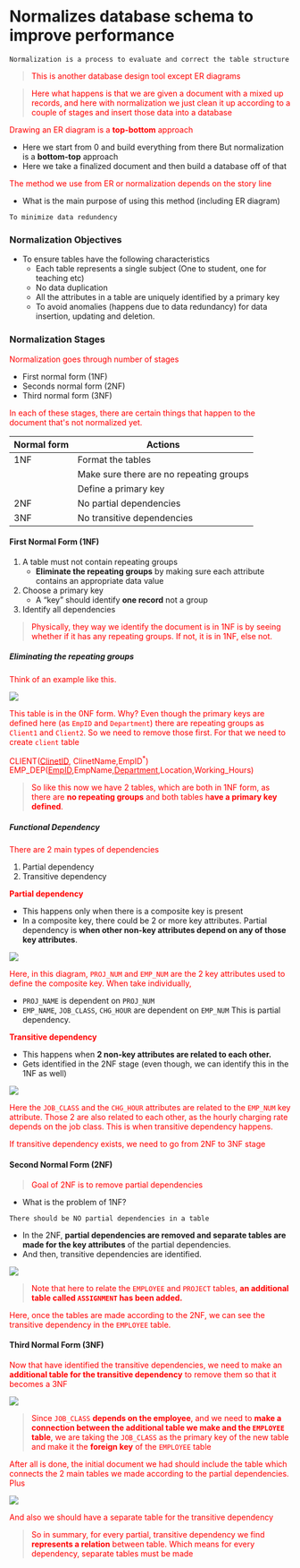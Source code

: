 
# Normalizes database schema to improve performance


```
Normalization is a process to evaluate and correct the table structure
```
> This is another database design tool except ER diagrams

>Here what happens is that we are given a document with a mixed up records, and here with normalization we just clean it up according to a couple of stages and insert those data into a database

Drawing an ER diagram is a **top-bottom** approach
- Here we start from 0 and build everything from there
But normalization is a **bottom-top** approach 
- Here we take a finalized document and then build a database off of that 

The method we use from ER or normalization depends on the story line 
- What is the main purpose of using this method (including ER diagram)

```
To minimize data redundency
```

### Normalization Objectives

- To ensure tables have the following characteristics
	- Each table represents a single subject (One to student, one for teaching etc)
	- No data duplication
	- All the attributes in a table are uniquely identified by a primary key
	- To avoid anomalies (happens due to data redundancy) for data insertion, updating and deletion.
### Normalization Stages
Normalization goes through number of stages
- First normal form (1NF)
- Seconds normal form (2NF)
- Third normal form (3NF)

In each of these stages, there are certain things that happen to the document that's not normalized yet.

| Normal form | Actions                                 |
| ----------- | --------------------------------------- |
| 1NF         | Format the tables                       |
|             | Make sure there are no repeating groups |
|             | Define a primary key                    |
| 2NF         | No partial dependencies                 |
| 3NF         | No transitive dependencies              |
#### First Normal Form (1NF)

1. A table must not contain repeating groups
	- **Eliminate the repeating groups** by making sure each attribute contains an appropriate data value
2. Choose a primary key 
	- A “key” should identify **one record** not a group
3. Identify all dependencies

> Physically, they way we identify the document is in 1NF is by seeing whether if it has any repeating groups. If not, it is in 1NF, else not.
##### Eliminating the repeating groups

Think of an example like this.

![](../../../assets/Images/Pasted%20image%2020240622193844.png)

This table is in the 0NF form. Why? Even though the primary keys are defined here (as `EmpID` and `Department`) there are repeating groups as `Client1` and `Client2`. So we need to remove those first. For that we need to create `client` table

CLIENT(<u>ClinetID</u>, ClinetName,EmpID<sup>*</sup>)
EMP_DEP(<u>EmpID</u>,EmpName,<u>Department</u>,Location,Working_Hours)

>So like this now we have 2 tables, which are both in 1NF form, as there are **no repeating groups** and both tables h**ave a primary key defined**.



##### Functional Dependency

There are 2 main types of dependencies
1. Partial dependency
2. Transitive dependency

**Partial dependency**
- This happens only when there is a composite key is present
- In a composite key, there could be 2 or more key attributes. Partial dependency is **when other non-key attributes depend on any of those key attributes**.

![](../../../assets/Images/Pasted%20image%2020230902195946.png)

Here, in this diagram, `PROJ_NUM` and `EMP_NUM` are the 2 key attributes used to define the composite key. When take individually, 
- `PROJ_NAME` is dependent on `PROJ_NUM`
- `EMP_NAME`, `JOB_CLASS`, `CHG_HOUR` are dependent on `EMP_NUM`
This is partial dependency.

**Transitive dependency**
- This happens when **2 non-key attributes are related to each other.**
- Gets identified in the 2NF stage (even though, we can identify this in the 1NF as well)

![](../../../assets/Images/Pasted%20image%2020230902203258.png)

Here the `JOB_CLASS` and the `CHG_HOUR` attributes are related to the `EMP_NUM` key attribute. Those 2 are also related to each other, as the hourly charging rate depends on the job class. This is when transitive dependency happens.

If transitive dependency exists, we need to go from 2NF to 3NF stage 

#### Second Normal Form (2NF)

> Goal of 2NF is to remove partial dependencies

- What is the problem of 1NF?

```
There should be NO partial dependencies in a table
```

- In the 2NF, **partial dependencies are removed  and separate tables are made for the key attributes** of the partial dependencies. 
- And then, transitive dependencies are identified.

![](../../../assets/Images/Pasted%20image%2020230902204331.png)
> Note that here to relate the `EMPLOYEE` and `PROJECT` tables, **an additional table called `ASSIGNMENT` has been added.**

Here, once the tables are made according to the 2NF, we can see the transitive dependency in the `EMPLOYEE` table. 
#### Third Normal Form (3NF)

<head>
<style> p { color: red} </style>
</head>

Now that have identified the transitive dependencies, we need to make an **additional table for the transitive dependency** to remove them so that it becomes a 3NF

![](../../../assets/Images/Pasted%20image%2020230902204845.png)

>Since `JOB_CLASS` **depends on the employee**, and we need to **make a connection between the additional table we make and the `EMPLOYEE` table**, we are taking the `JOB_CLASS` as the primary key of the new table and make it the **foreign key** of the `EMPLOYEE` table 

After all is done, the initial document we had should include the table which connects the 2 main tables we made according to the partial dependencies. Plus 

![](../../../assets/Images/Pasted%20image%2020230902204512.png)

And also we should have a separate table for the transitive dependency

> So in summary, for every partial, transitive dependency we find **represents a relation** between table. Which means for every dependency, separate tables must be made

